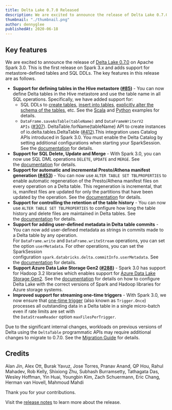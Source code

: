 ```yaml
---
title: Delta Lake 0.7.0 Released
description: We are excited to announce the release of Delta Lake 0.7.0 on Apache Spark 3.0. This is the first release on Spark 3.x and adds support for metastore-defined tables and SQL DDLs.
thumbnail: "./thumbnail.png"
author: dennyglee
publishedAt: 2020-06-18
---
```


## Key features

We are excited to announce the release of [Delta Lake 0.7.0](https://github.com/delta-io/delta/releases/tag/v0.7.0) on Apache Spark 3.0. This is the first release on Spark 3.x and adds support for metastore-defined tables and SQL DDLs. The key features in this release are as follows.

- **Support for defining tables in the Hive metastore ([#85](https://github.com/delta-io/delta/issues/85))** - You can now define Delta tables in the Hive metastore and use the table name in all SQL operations. Specifically, we have added support for:
  - SQL DDLs to [create tables](https://docs.delta.io/0.7.0/delta-batch.html#create-a-table), [insert into tables](https://docs.delta.io/0.7.0/delta-batch.html#write-to-a-table), [explicitly alter the schema of the tables](https://docs.delta.io/0.7.0/delta-batch.html#explicitly-update-schema), etc. See the [Scala](https://github.com/delta-io/delta/tree/master/examples/scala) and [Python](https://github.com/delta-io/delta/tree/master/examples/python) examples for details.
  - `DataFrame.saveAsTable(tableName)` and `DataFrameWriterV2 APIs` ([#307](https://github.com/delta-io/delta/issues/307)). DeltaTable.forName(tableName) API to create instances of io.delta.tables.DeltaTable ([#412](https://github.com/delta-io/delta/issues/412)).This integration uses Catalog APIs introduced in Spark 3.0. You must enable the Delta Catalog by setting additional configurations when starting your SparkSession. See the [documentation](https://docs.delta.io/0.7.0/delta-batch.html#configure-sparksession) for details.
- **Support for SQL Delete, Update and Merge** - With Spark 3.0, you can now use SQL DML operations `DELETE`, `UPDATE` and `MERGE`. See the [documentation](https://docs.delta.io/0.7.0/delta-update.html) for details.
- **Support for automatic and incremental Presto/Athena manifest generation ([#453](https://github.com/delta-io/delta/issues/453))** - You can now use `ALTER TABLE SET TBLPROPERTIES` to enable automatic regeneration of the Presto/Athena manifest files on every operation on a Delta table. This regeneration is incremental, that is, manifest files are updated for only the partitions that have been updated by the operation. See the [documentation](https://docs.delta.io/0.7.0/presto-integration.html#step-3-update-manifests) for details.
- **Support for controlling the retention of the table history** - You can now use `ALTER TABLE SET TBLPROPERTIES` to configure how long the table history and delete files are maintained in Delta tables. See the [documentation](https://docs.delta.io/0.7.0/delta-batch.html#data-retention) for details.
- **Support for adding user-defined metadata in Delta table commits** - You can now add user-defined metadata as strings in commits made to a Delta table by any operation. For `DataFrame.write` and `DataFrame.writeStream` operations, you can set the option `userMetadata`. For other operations, you can set the SparkSession configuration `spark.databricks.delta.commitInfo.userMetadata`. See the [documentation](https://docs.delta.io/0.7.0/delta-batch.html#set-user-defined-commit-metadata) for details.
- **Support Azure Data Lake Storage Gen2 ([#288](https://github.com/delta-io/delta/issues/288))** - Spark 3.0 has support for Hadoop 3.2 libraries which enables support for [Azure Data Lake Storage Gen2](https://docs.microsoft.com/en-us/azure/storage/blobs/data-lake-storage-introduction). See the [documentation](https://docs.delta.io/0.7.0/delta-storage.html#azure-data-lake-storage-gen2) for details on how to configure Delta Lake with the correct versions of Spark and Hadoop libraries for Azure storage systems.
- **Improved support for streaming one-time triggers** - With Spark 3.0, we now ensure that [one-time trigger](https://spark.apache.org/docs/latest/structured-streaming-programming-guide.html#triggers) (also known as `Trigger.Once`) processes all outstanding data in a Delta table in a single micro-batch even if rate limits are set with the `DataStreamReader` option `maxFilesPerTrigger`.

Due to the significant internal changes, workloads on previous versions of Delta using the `DeltaTable` programmatic APIs may require additional changes to migrate to 0.7.0. See the [Migration Guide](https://docs.delta.io/0.7.0/porting.html#migrate-delta-lake-workloads-to-newer-versions) for details.

## Credits

Alan Jin, Alex Ott, Burak Yavuz, Jose Torres, Pranav Anand, QP Hou, Rahul Mahadev, Rob Kelly, Shixiong Zhu, Subhash Burramsetty, Tathagata Das, Wesley Hoffman, Yin Huai, Youngbin Kim, Zach Schuermann, Eric Chang, Herman van Hovell, Mahmoud Mahdi

Thank you for your contributions.

Visit the [release notes](https://github.com/delta-io/delta/releases/tag/v0.7.0) to learn more about the release.

